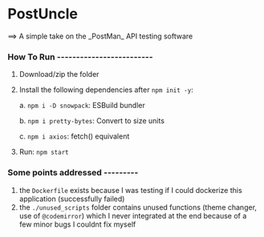 <h1>PostUncle</h1>
==> A simple take on the _PostMan_ API testing software

### How To Run -------------------------
1. Download/zip the folder

2. Install the following dependencies after `npm init -y`:

     a.  `npm i -D snowpack`: ESBuild bundler
   
     b.  `npm i pretty-bytes`: Convert to size units
   
     c.  `npm i axios`: fetch() equivalent
   
3. Run: `npm start`

### Some points addressed ---------
1. the `Dockerfile` exists because I was testing if I could dockerize this application (successfully failed)
2. the `./unused_scripts` folder contains unused functions (theme changer, use of `@codemirror`) which I never integrated at the end because of a few minor bugs I couldnt fix myself 
